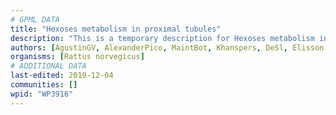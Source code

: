 ```yaml
---
# GPML DATA
title: "Hexoses metabolism in proximal tubules"
description: "This is a temporary description for Hexoses metabolism in proximal tubules"
authors: [AgustinGV, AlexanderPico, MaintBot, Khanspers, DeSl, Elisson nl]
organisms: [Rattus norvegicus]
# ADDITIONAL DATA
last-edited: 2019-12-04
communities: []
wpid: "WP3916"
---
```

